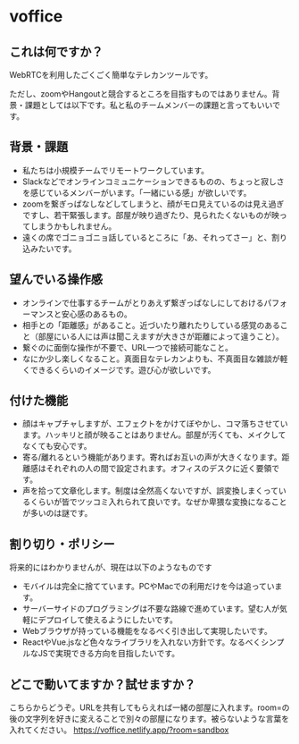 # voffice

## これは何ですか？
WebRTCを利用したごくごく簡単なテレカンツールです。

ただし、zoomやHangoutと競合するところを目指すものではありません。背景・課題としては以下です。私と私のチームメンバーの課題と言ってもいいです。

## 背景・課題

- 私たちは小規模チームでリモートワークしています。
- Slackなどでオンラインコミュニケーションできるものの、ちょっと寂しさを感じているメンバーがいます。「一緒にいる感」が欲しいです。
- zoomを繋ぎっぱなしなどしてしまうと、顔がモロ見えているのは見え過ぎですし、若干緊張します。部屋が映り過ぎたり、見られたくないものが映ってしまうかもしれません。
- 遠くの席でゴニョゴニョ話しているところに「あ、それってさー」と、割り込みたいです。

## 望んでいる操作感

- オンラインで仕事するチームがとりあえず繋ぎっぱなしにしておけるパフォーマンスと安心感のあるもの。
- 相手との「距離感」があること。近づいたり離れたりしている感覚のあること（部屋にいる人には声は聞こえますが大きさが距離によって違うこと）。
- 繋ぐのに面倒な操作が不要で、URL一つで接続可能なこと。
- なにか少し楽しくなること。真面目なテレカンよりも、不真面目な雑談が軽くできるくらいのイメージです。遊び心が欲しいです。

## 付けた機能

- 顔はキャプチャしますが、エフェクトをかけてぼやかし、コマ落ちさせています。ハッキリと顔が映ることはありません。部屋が汚くても、メイクしてなくても安心です。
- 寄る/離れるという機能があります。寄ればお互いの声が大きくなります。距離感はそれぞれの人の間で設定されます。オフィスのデスクに近く要領です。
- 声を拾って文章化します。制度は全然高くないですが、誤変換しまくっているくらいが皆でツッコミ入れられて良いです。なぜか卑猥な変換になることが多いのは謎です。

## 割り切り・ポリシー
将来的にはわかりませんが、現在は以下のようなものです

- モバイルは完全に捨てています。PCやMacでの利用だけを今は追っています。
- サーバーサイドのプログラミングは不要な路線で進めています。望む人が気軽にデプロイして使えるようにしたいです。
- Webブラウザが持っている機能をなるべく引き出して実現したいです。
- ReactやVue.jsなど色々なライブラリを入れない方針です。なるべくシンプルなJSで実現できる方向を目指したいです。

## どこで動いてますか？試せますか？
こちらからどうぞ。URLを共有してもらえれば一緒の部屋に入れます。room=の後の文字列を好きに変えることで別々の部屋になります。被らないような言葉を入れてください。
https://voffice.netlify.app/?room=sandbox
